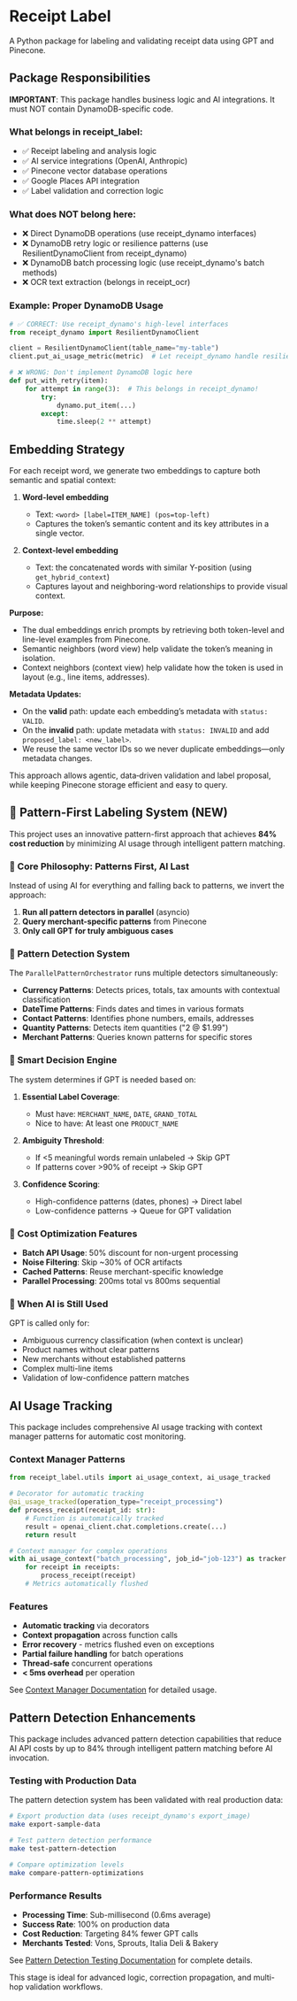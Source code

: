 # Receipt Label

A Python package for labeling and validating receipt data using GPT and Pinecone.

## Package Responsibilities

**IMPORTANT**: This package handles business logic and AI integrations. It must NOT contain DynamoDB-specific code.

### What belongs in receipt_label:
- ✅ Receipt labeling and analysis logic
- ✅ AI service integrations (OpenAI, Anthropic)
- ✅ Pinecone vector database operations
- ✅ Google Places API integration
- ✅ Label validation and correction logic

### What does NOT belong here:
- ❌ Direct DynamoDB operations (use receipt_dynamo interfaces)
- ❌ DynamoDB retry logic or resilience patterns (use ResilientDynamoClient from receipt_dynamo)
- ❌ DynamoDB batch processing logic (use receipt_dynamo's batch methods)
- ❌ OCR text extraction (belongs in receipt_ocr)

### Example: Proper DynamoDB Usage
```python
# ✅ CORRECT: Use receipt_dynamo's high-level interfaces
from receipt_dynamo import ResilientDynamoClient

client = ResilientDynamoClient(table_name="my-table")
client.put_ai_usage_metric(metric)  # Let receipt_dynamo handle resilience

# ❌ WRONG: Don't implement DynamoDB logic here
def put_with_retry(item):
    for attempt in range(3):  # This belongs in receipt_dynamo!
        try:
            dynamo.put_item(...)
        except:
            time.sleep(2 ** attempt)
```

## Embedding Strategy

For each receipt word, we generate two embeddings to capture both semantic and spatial context:

1. **Word-level embedding**

   - Text: `<word> [label=ITEM_NAME] (pos=top-left)`
   - Captures the token’s semantic content and its key attributes in a single vector.

2. **Context-level embedding**
   - Text: the concatenated words with similar Y-position (using `get_hybrid_context`)
   - Captures layout and neighboring-word relationships to provide visual context.

**Purpose:**

- The dual embeddings enrich prompts by retrieving both token-level and line-level examples from Pinecone.
- Semantic neighbors (word view) help validate the token’s meaning in isolation.
- Context neighbors (context view) help validate how the token is used in layout (e.g., line items, addresses).

**Metadata Updates:**

- On the **valid** path: update each embedding’s metadata with `status: VALID`.
- On the **invalid** path: update metadata with `status: INVALID` and add `proposed_label: <new_label>`.
- We reuse the same vector IDs so we never duplicate embeddings—only metadata changes.

This approach allows agentic, data‑driven validation and label proposal, while keeping Pinecone storage efficient and easy to query.

## 🧪 Pattern-First Labeling System (NEW)

This project uses an innovative pattern-first approach that achieves **84% cost reduction** by minimizing AI usage through intelligent pattern matching.

### 🔹 Core Philosophy: Patterns First, AI Last

Instead of using AI for everything and falling back to patterns, we invert the approach:
1. **Run all pattern detectors in parallel** (asyncio)
2. **Query merchant-specific patterns** from Pinecone
3. **Only call GPT for truly ambiguous cases**

### 🔹 Pattern Detection System

The `ParallelPatternOrchestrator` runs multiple detectors simultaneously:

- **Currency Patterns**: Detects prices, totals, tax amounts with contextual classification
- **DateTime Patterns**: Finds dates and times in various formats
- **Contact Patterns**: Identifies phone numbers, emails, addresses
- **Quantity Patterns**: Detects item quantities ("2 @ $1.99")
- **Merchant Patterns**: Queries known patterns for specific stores

### 🔹 Smart Decision Engine

The system determines if GPT is needed based on:

1. **Essential Label Coverage**:
   - Must have: `MERCHANT_NAME`, `DATE`, `GRAND_TOTAL`
   - Nice to have: At least one `PRODUCT_NAME`

2. **Ambiguity Threshold**:
   - If <5 meaningful words remain unlabeled → Skip GPT
   - If patterns cover >90% of receipt → Skip GPT

3. **Confidence Scoring**:
   - High-confidence patterns (dates, phones) → Direct label
   - Low-confidence patterns → Queue for GPT validation

### 🔹 Cost Optimization Features

- **Batch API Usage**: 50% discount for non-urgent processing
- **Noise Filtering**: Skip ~30% of OCR artifacts
- **Cached Patterns**: Reuse merchant-specific knowledge
- **Parallel Processing**: 200ms total vs 800ms sequential

### 🔹 When AI is Still Used

GPT is called only for:
- Ambiguous currency classification (when context is unclear)
- Product names without clear patterns
- New merchants without established patterns
- Complex multi-line items
- Validation of low-confidence pattern matches

## AI Usage Tracking

This package includes comprehensive AI usage tracking with context manager patterns for automatic cost monitoring.

### Context Manager Patterns

```python
from receipt_label.utils import ai_usage_context, ai_usage_tracked

# Decorator for automatic tracking
@ai_usage_tracked(operation_type="receipt_processing")
def process_receipt(receipt_id: str):
    # Function is automatically tracked
    result = openai_client.chat.completions.create(...)
    return result

# Context manager for complex operations
with ai_usage_context("batch_processing", job_id="job-123") as tracker:
    for receipt in receipts:
        process_receipt(receipt)
    # Metrics automatically flushed
```

### Features

- **Automatic tracking** via decorators
- **Context propagation** across function calls
- **Error recovery** - metrics flushed even on exceptions
- **Partial failure handling** for batch operations
- **Thread-safe** concurrent operations
- **< 5ms overhead** per operation

See [Context Manager Documentation](docs/context_managers.md) for detailed usage.

## Pattern Detection Enhancements

This package includes advanced pattern detection capabilities that reduce AI API costs by up to 84% through intelligent pattern matching before AI invocation.

### Testing with Production Data

The pattern detection system has been validated with real production data:

```bash
# Export production data (uses receipt_dynamo's export_image)
make export-sample-data

# Test pattern detection performance
make test-pattern-detection

# Compare optimization levels
make compare-pattern-optimizations
```

### Performance Results

- **Processing Time**: Sub-millisecond (0.6ms average)
- **Success Rate**: 100% on production data
- **Cost Reduction**: Targeting 84% fewer GPT calls
- **Merchants Tested**: Vons, Sprouts, Italia Deli & Bakery

See [Pattern Detection Testing Documentation](docs/pattern-detection-testing.md) for complete details.

This stage is ideal for advanced logic, correction propagation, and multi-hop validation workflows.
